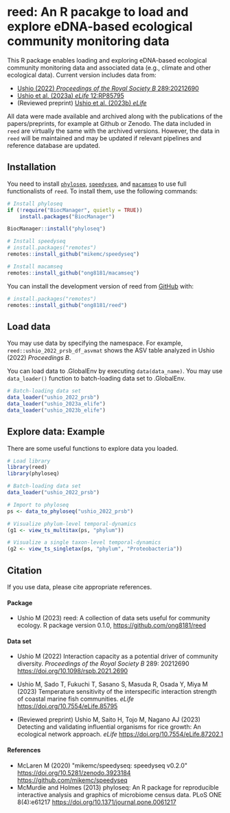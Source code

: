 
# reed: An R pacakge to load and explore eDNA-based ecological community monitoring data

<!-- badges: start -->
<!-- badges: end -->

This R package enables loading and exploring eDNA-based ecological community monitoring data and associated data (e.g., climate and other ecological data). Current version includes data from:

- [Ushio (2022) _Proceedings of the Royal Society B_ 289:20212690](https://doi.org/10.1098/rspb.2021.2690)
- [Ushio et al. (2023a) _eLife_ 12:RP85795](https://doi.org/10.7554/eLife.85795)
- (Reviewed preprint) [Ushio et al. (2023b) _eLife_](https://doi.org/10.7554/eLife.87202.1)


All data were made available and archived along with the publications of the papers/preprints, for example at Github or Zenodo. The data included in `reed` are virtually the same with the archived versions. However, the data in `reed` will be maintained and may be updated if relevant pipelines and reference database are updated.

## Installation

You need to install [`phyloseq`](http://joey711.github.io/phyloseq/), [`speedyseq`](https://github.com/mikemc/speedyseq), and [`macamseq`](https://github.com/ong8181/macamseq) to use full functionalists of `reed`. To install them, use the following commands:

```r
# Install phyloseq
if (!require("BiocManager", quietly = TRUE))
    install.packages("BiocManager")

BiocManager::install("phyloseq")

# Install speedyseq
# install.packages("remotes")
remotes::install_github("mikemc/speedyseq")

# Install macamseq
remotes::install_github("ong8181/macamseq")

```

You can install the development version of reed from [GitHub](https://github.com/) with:

```r
# install.packages("remotes")
remotes::install_github("ong8181/reed")
```

## Load data

You may use data by specifying the namespace. For example, `reed::ushio_2022_prsb_df_asvmat` shows the ASV table analyzed in Ushio (2022) _Proceedings B_.

You can load data to .GlobalEnv by executing `data(data_name)`. You may use `data_loader()` function to batch-loading data set to .GlobalEnv.

```r
# Batch-loading data set
data_loader("ushio_2022_prsb")
data_loader("ushio_2023a_elife")
data_loader("ushio_2023b_elife")
```

## Explore data: Example

There are some useful functions to explore data you loaded.

```r
# Load library
library(reed)
library(phyloseq)

# Batch-loading data set
data_loader("ushio_2022_prsb")

# Import to phyloseq
ps <- data_to_phyloseq("ushio_2022_prsb")

# Visualize phylum-level temporal-dynamics
(g1 <- view_ts_multitax(ps, "phylum"))

# Visualize a single taxon-level temporal-dynamics
(g2 <- view_ts_singletax(ps, "phylum", "Proteobacteria"))
```

## Citation

If you use data, please cite appropriate references.

#### Package

- Ushio M (2023) reed: A collection of data sets useful for community ecology. R package version 0.1.0, https://github.com/ong8181/reed

#### Data set
- Ushio M (2022) Interaction capacity as a potential driver of community diversity. _Proceedings of the Royal Society B_ 289: 20212690 https://doi.org/10.1098/rspb.2021.2690

- Ushio M, Sado T, Fukuchi T, Sasano S, Masuda R, Osada Y, Miya M (2023) Temperature sensitivity of the interspecific interaction strength of coastal marine fish communities. _eLife_ https://doi.org/10.7554/eLife.85795

- (Reviewed preprint) Ushio M, Saito H, Tojo M, Nagano AJ (2023) Detecting and validating influential organisms for rice growth: An ecological network approach. _eLife_ https://doi.org/10.7554/eLife.87202.1

#### References
- McLaren M (2020) "mikemc/speedyseq: speedyseq v0.2.0" https://doi.org/10.5281/zenodo.3923184 https://github.com/mikemc/speedyseq
- McMurdie and Holmes (2013) phyloseq: An R package for reproducible interactive analysis and graphics of microbiome census data. PLoS ONE 8(4):e61217 https://doi.org/10.1371/journal.pone.0061217
